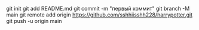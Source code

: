 git init
git add README.md
git commit -m "первый коммит"
git branch -M main
git remote add origin https://github.com/sshhiisshh228/harrypotter.git
git push -u origin main